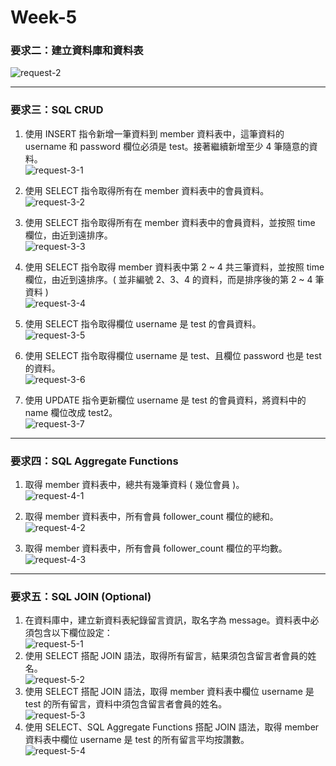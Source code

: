 # Week-5

### 要求⼆：建立資料庫和資料表
![request-2](/week5-img/request-2.png)

<hr/>

### 要求三：SQL CRUD
1. 使⽤ INSERT 指令新增⼀筆資料到 member 資料表中，這筆資料的 username 和 password 欄位必須是 test。接著繼續新增⾄少 4 筆隨意的資料。<br/>
![request-3-1](/week5-img/request-3-1.png)

2. 使⽤ SELECT 指令取得所有在 member 資料表中的會員資料。<br/>
![request-3-2](/week5-img/request-3-2.png)

3. 使⽤ SELECT 指令取得所有在 member 資料表中的會員資料，並按照 time 欄位，由近到遠排序。<br/>
![request-3-3](/week5-img/request-3-3.png)

4. 使⽤ SELECT 指令取得 member 資料表中第 2 ~ 4 共三筆資料，並按照 time 欄位，由近到遠排序。( 並非編號 2、3、4 的資料，⽽是排序後的第 2 ~ 4 筆資料 )<br/>
![request-3-4](/week5-img/request-3-4.png)

5. 使⽤ SELECT 指令取得欄位 username 是 test 的會員資料。<br/>
![request-3-5](/week5-img/request-3-5.png)

6. 使⽤ SELECT 指令取得欄位 username 是 test、且欄位 password 也是 test 的資料。<br/>
![request-3-6](/week5-img/request-3-6.png)

7. 使⽤ UPDATE 指令更新欄位 username 是 test 的會員資料，將資料中的 name 欄位改成 test2。<br/>
![request-3-7](/week5-img/request-3-7.png)

<hr/>

### 要求四：SQL Aggregate Functions
1. 取得 member 資料表中，總共有幾筆資料 ( 幾位會員 )。<br/>
![request-4-1](/week5-img/request-4-1.png)

2. 取得 member 資料表中，所有會員 follower_count 欄位的總和。<br/>
![request-4-2](/week5-img/request-4-2.png)

3. 取得 member 資料表中，所有會員 follower_count 欄位的平均數。<br/>
![request-4-3](/week5-img/request-4-3.png)

<hr/>

### 要求五：SQL JOIN (Optional)
1. 在資料庫中，建立新資料表紀錄留⾔資訊，取名字為 message。資料表中必須包含以下欄位設定：<br/>
![request-5-1](/week5-img/request-5-1.png)
2. 使⽤ SELECT 搭配 JOIN 語法，取得所有留⾔，結果須包含留⾔者會員的姓名。<br/>
![request-5-2](/week5-img/request-5-2.png)
3. 使⽤ SELECT 搭配 JOIN 語法，取得 member 資料表中欄位 username 是 test 的所有留⾔，資料中須包含留⾔者會員的姓名。<br/>
![request-5-3](/week5-img/request-5-3.png)
4. 使⽤ SELECT、SQL Aggregate Functions 搭配 JOIN 語法，取得 member 資料表中欄位 username 是 test 的所有留⾔平均按讚數。<br/>
![request-5-4](/week5-img/request-5-4.png)
